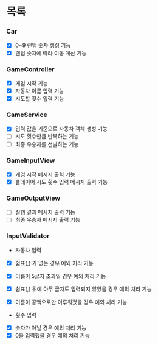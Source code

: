 # 목록

### Car

- [X] 0~9 랜덤 숫자 생성 기능
- [X] 랜덤 숫자에 따라 이동 계산 기능

### GameController

- [X] 게임 시작 기능
- [X] 자동차 이름 입력 기능
- [X] 시도할 횟수 입력 기능

### GameService

- [X] 입력 값을 기준으로 자동차 객체 생성 기능
- [ ] 시도 횟수만큼 반복하는 기능
- [ ] 최종 우승자를 선발하는 기능

### GameInputView

- [X] 게임 시작 메시지 출력 기능
- [X] 플레이어 시도 횟수 입력 메시지 출력 기능

### GameOutputView

- [ ] 실행 결과 메시지 출력 기능
- [ ] 최종 우승자 메시지 출력 기능

### InputValidator

- 자동차 입력
- [X] 쉼표(,) 가 없는 경우 예외 처리 기능
- [X] 이름이 5글자 초과일 경우 예외 처리 기능
- [X] 쉼표(,) 뒤에 아무 글자도 입력되지 않았을 경우 예외 처리 기능
- [X] 이름이 공백으로만 이루워졌을 경우 예외 처리 기능


- 횟수 입력
- [X] 숫자가 아닐 경우 예외 처리 기능
- [X] 0을 입력했을 경우 예외 처리 기능